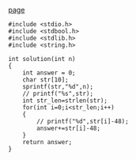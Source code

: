 [page](https://programmers.co.kr/learn/courses/30/lessons/12931)

    #include <stdio.h>
    #include <stdbool.h>
    #include <stdlib.h>
    #include <string.h>

    int solution(int n)
    {
        int answer = 0;
        char str[10];
        sprintf(str,"%d",n);
        // printf("%s",str);
        int str_len=strlen(str);
        for(int i=0;i<str_len;i++)
        {
            // printf("%d",str[i]-48);
            answer+=str[i]-48;
        }
        return answer;
    }
